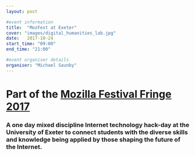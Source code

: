 ```yaml
---
layout: post

#event information
title:  "MozFest at Exeter"
cover: "images/digital_humanities_lab.jpg"
date:   2017-10-24
start_time: "09:00"
end_time: "21:00"

#event organiser details
organiser: "Michael Saunby"
---
```

# Part of the [Mozilla Festival Fringe 2017](https://mozillafestival.org/fringe)

### A one day mixed discipline Internet technology hack-day at the University of Exeter to connect students with the diverse skills and knowledge being applied by those shaping the future of the Internet. 




